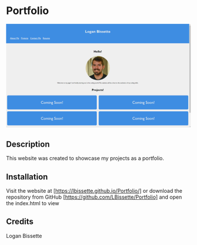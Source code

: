 # Portfolio
![Screenshot](assets/photos/screenshot.png "Screenshot")
## Description
This website was created to showcase my projects as a portfolio.

## Installation

Visit the website at [https://lbissette.github.io/Portfolio/] or download the repository from GitHub [https://github.com/LBissette/Portfolio] and open the index.html to view

## Credits

Logan Bissette